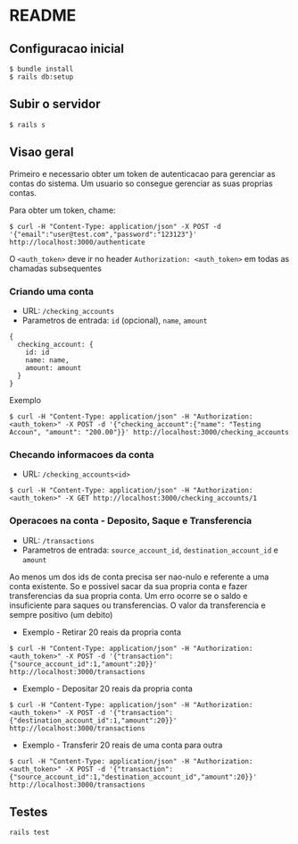 # README


## Configuracao inicial
```
$ bundle install
$ rails db:setup
```

## Subir o servidor

`$ rails s`

## Visao geral

Primeiro e necessario obter um token de autenticacao para gerenciar as contas do sistema.
Um usuario so consegue gerenciar as suas proprias contas.

Para obter um token, chame:

`$ curl -H "Content-Type: application/json" -X POST -d '{"email":"user@test.com","password":"123123"}' http://localhost:3000/authenticate`

O `<auth_token>` deve ir no header `Authorization: <auth_token>` em todas as chamadas subsequentes

### Criando uma conta

 - URL: `/checking_accounts`
 - Parametros de entrada: `id` (opcional), `name`, `amount`

```
{ 
  checking_account: { 
    id: id
    name: name, 
    amount: amount
  }
}
```

Exemplo

`$ curl -H "Content-Type: application/json" -H "Authorization: <auth_token>" -X POST -d '{"checking_account":{"name": "Testing Accoun", "amount": "200.00"}}' http://localhost:3000/checking_accounts`

### Checando informacoes da conta

 - URL: `/checking_accounts<id>`

`$ curl -H "Content-Type: application/json" -H "Authorization: <auth_token>" -X GET http://localhost:3000/checking_accounts/1`

### Operacoes na conta - Deposito, Saque e Transferencia

 - URL: `/transactions`
 - Parametros de entrada: `source_account_id`, `destination_account_id` e `amount`

Ao menos um dos ids de conta precisa ser nao-nulo e referente a uma conta existente.
So e possivel sacar da sua propria conta e fazer transferencias da sua propria conta.
Um erro ocorre se o saldo e insuficiente para saques ou transferencias.
O valor da transferencia e sempre positivo (um debito)

 - Exemplo - Retirar 20 reais da propria conta

`$ curl -H "Content-Type: application/json" -H "Authorization: <auth_token>" -X POST -d '{"transaction":{"source_account_id":1,"amount":20}}' http://localhost:3000/transactions`

 - Exemplo - Depositar 20 reais da propria conta

`$ curl -H "Content-Type: application/json" -H "Authorization: <auth_token>" -X POST -d '{"transaction":{"destination_account_id":1,"amount":20}}' http://localhost:3000/transactions`

 - Exemplo - Transferir 20 reais de uma conta para outra

`$ curl -H "Content-Type: application/json" -H "Authorization: <auth_token>" -X POST -d '{"transaction":{"source_account_id":1,"destination_account_id","amount":20}}' http://localhost:3000/transactions`

## Testes

```
rails test
```
